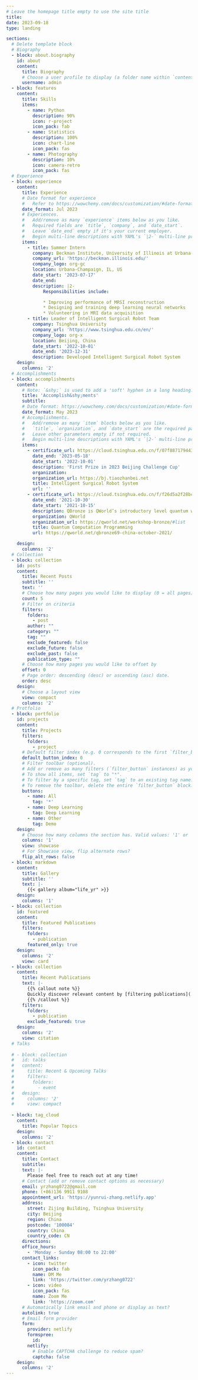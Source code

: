 ```yaml
---
# Leave the homepage title empty to use the site title
title:
date: 2023-09-18
type: landing

sections:
  # Delete template block
  # Biography
  - block: about.biography
    id: about
    content:
      title: Biography
      # Choose a user profile to display (a folder name within `content/authors/`)
      username: admin
  - block: features
    content:
      title: Skills
      items:
        - name: Python
          description: 90%
          icon: r-project
          icon_pack: fab
        - name: Statistics
          description: 100%
          icon: chart-line
          icon_pack: fas
        - name: Photography
          description: 10%
          icon: camera-retro
          icon_pack: fas
  # Experience
  - block: experience
    content:
      title: Experience
      # Date format for experience
      #   Refer to https://wowchemy.com/docs/customization/#date-format
      date_format: Jul 2023
      # Experiences.
      #   Add/remove as many `experience` items below as you like.
      #   Required fields are `title`, `company`, and `date_start`.
      #   Leave `date_end` empty if it's your current employer.
      #   Begin multi-line descriptions with YAML's `|2-` multi-line prefix.
      items:
        - title: Summer Intern
          company: Beckman Institute, University of Illinois at Urbana-Champaign
          company_url: 'https://beckman.illinois.edu/'
          company_logo: org-gc
          location: Urbana-Champaign, IL, US
          date_start: '2023-07-17'
          date_end: 
          description: |2-
              Responsibilities include:

              * Improving performance of MRSI reconstruction
              * Designing and training deep learning neural networks
              * Volunteering in MRI data acquisition
        - title: Leader of Intelligent Surgical Robot Team
          company: Tsinghua University
          company_url: 'https://www.tsinghua.edu.cn/en/'
          company_logo: org-x
          location: Beijing, China
          date_start: '2022-10-01'
          date_end: '2023-12-31'
          description: Developed Intelligent Surgical Robot System
    design:
      columns: '2'
  # Accomplishments
  - block: accomplishments
    content:
      # Note: `&shy;` is used to add a 'soft' hyphen in a long heading.
      title: 'Accomplish&shy;ments'
      subtitle:
      # Date format: https://wowchemy.com/docs/customization/#date-format
      date_format: May 2023
      # Accomplishments.
      #   Add/remove as many `item` blocks below as you like.
      #   `title`, `organization`, and `date_start` are the required parameters.
      #   Leave other parameters empty if not required.
      #   Begin multi-line descriptions with YAML's `|2-` multi-line prefix.
      items:
        - certificate_url: https://cloud.tsinghua.edu.cn/f/07f8871794434bdbb6eb/
          date_end: '2023-05-18'
          date_start: '2022-10-01'
          description: 'First Prize in 2023 Beijing Challenge Cup'
          organization: 
          organization_url: https://bj.tiaozhanbei.net
          title: Intelligent Surgical Robot System
          url: ''
        - certificate_url: https://cloud.tsinghua.edu.cn/f/f26d5a2f28bc4512b075/
          date_end: '2021-10-30'
          date_start: '2021-10-15'
          description: QBronze is QWorld’s introductory level quantum workshop series (16 to 20 hours) on the basics of quantum computing and quantum programming created in October 2018. Successful participants used ProjectQ library to solve real-world quantum computation problems.
          organization: QWorld
          organization_url: https://qworld.net/workshop-bronze/#list
          title: Quantum Computation Programming
          url: https://qworld.net/qbronze69-china-october-2021/

    design:
      columns: '2'
  # Collection
  - block: collection
    id: posts
    content:
      title: Recent Posts
      subtitle: ''
      text: ''
      # Choose how many pages you would like to display (0 = all pages)
      count: 5
      # Filter on criteria
      filters:
        folders:
          - post
        author: ""
        category: ""
        tag: ""
        exclude_featured: false
        exclude_future: false
        exclude_past: false
        publication_type: ""
      # Choose how many pages you would like to offset by
      offset: 0
      # Page order: descending (desc) or ascending (asc) date.
      order: desc
    design:
      # Choose a layout view
      view: compact
      columns: '2'
  # Protfolio
  - block: portfolio
    id: projects
    content:
      title: Projects
      filters:
        folders:
          - project
      # Default filter index (e.g. 0 corresponds to the first `filter_button` instance below).
      default_button_index: 0
      # Filter toolbar (optional).
      # Add or remove as many filters (`filter_button` instances) as you like.
      # To show all items, set `tag` to "*".
      # To filter by a specific tag, set `tag` to an existing tag name.
      # To remove the toolbar, delete the entire `filter_button` block.
      buttons:
        - name: All
          tag: '*'
        - name: Deep Learning
          tag: Deep Learning
        - name: Other
          tag: Demo
    design:
      # Choose how many columns the section has. Valid values: '1' or '2'.
      columns: '1'
      view: showcase
      # For Showcase view, flip alternate rows?
      flip_alt_rows: false
  - block: markdown
    content:
      title: Gallery
      subtitle: ''
      text: |-
        {{< gallery album="life_yr" >}}
    design:
      columns: '1'
  - block: collection
    id: featured
    content:
      title: Featured Publications
      filters:
        folders:
          - publication
        featured_only: true
    design:
      columns: '2'
      view: card
  - block: collection
    content:
      title: Recent Publications
      text: |-
        {{% callout note %}}
        Quickly discover relevant content by [filtering publications](./publication/).
        {{% /callout %}}
      filters:
        folders:
          - publication
        exclude_featured: true
    design:
      columns: '2'
      view: citation
  # Talks
  
  # - block: collection
  #   id: talks
  #   content:
  #     title: Recent & Upcoming Talks
  #     filters:
  #       folders:
  #         - event
  #   design:
  #     columns: '2'
  #     view: compact
  
  - block: tag_cloud
    content:
      title: Popular Topics
    design:
      columns: '2'
  - block: contact
    id: contact
    content:
      title: Contact
      subtitle:
      text: |-
        Please feel free to reach out at any time!
      # Contact (add or remove contact options as necessary)
      email: yrzhang0722@gmail.com
      phone: (+86)136 9911 9108
      appointment_url: 'https://yunrui-zhang.netlify.app'
      address:
        street: Zijing Building, Tsinghua University
        city: Beijing
        region: China
        postcode: '100084'
        country: China
        country_code: CN
      directions: 
      office_hours:
        - 'Monday - Sunday 08:00 to 22:00'
      contact_links:
        - icon: twitter
          icon_pack: fab
          name: DM Me
          link: 'https://twitter.com/yrzhang0722'
        - icon: video
          icon_pack: fas
          name: Zoom Me
          link: 'https://zoom.com'
      # Automatically link email and phone or display as text?
      autolink: true
      # Email form provider
      form:
        provider: netlify
        formspree:
          id:
        netlify:
          # Enable CAPTCHA challenge to reduce spam?
          captcha: false
    design:
      columns: '2'
---
```

